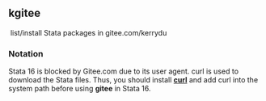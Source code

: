 ##  kgitee 

​          list/install Stata packages in gitee.com/kerrydu

### Notation

Stata 16 is blocked by Gitee.com due to its user agent. curl is used to download the Stata files. Thus, you should install [**curl**](https://curl.haxx.se/)  and add curl into the system path before using **gitee** in Stata 16.







